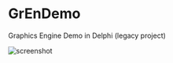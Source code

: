 # GrEnDemo
Graphics Engine Demo in Delphi (legacy project)

![screenshot](/GrEnDemo/scrnshot.png?raw=true "Screenshot")
